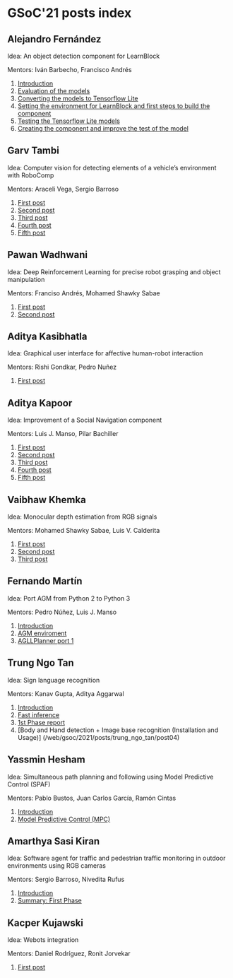 # GSoC'21 posts index


## Alejandro Fernández

Idea: An object detection component for LearnBlock  

Mentors: Iván Barbecho, Francisco Andrés

1. [Introduction](/web/gsoc/2021/posts/alejandro_fernandez/post01)
2. [Evaluation of the models](/web/gsoc/2021/posts/alejandro_fernandez/post02)
3. [Converting the models to Tensorflow Lite](/web/gsoc/2021/posts/alejandro_fernandez/post03)
4. [Setting the environment for LearnBlock and first steps to build the component](/web/gsoc/2021/posts/alejandro_fernandez/post04)
5. [Testing the Tensorflow Lite models](/web/gsoc/2021/posts/alejandro_fernandez/post05)
6. [Creating the component and improve the test of the model](/web/gsoc/2021/posts/alejandro_fernandez/post06)

## Garv Tambi

Idea: Computer vision for detecting elements of a vehicle’s environment with RoboComp  

Mentors: Araceli Vega, Sergio Barroso

1. [First post](/web/gsoc/2021/posts/garv_tambi/Introduction)
2. [Second post](/web/gsoc/2021/posts/garv_tambi/post02)
3. [Third post](/web/gsoc/2021/posts/garv_tambi/post03)
4. [Fourth post](/web/gsoc/2021/posts/garv_tambi/post04)
5. [Fifth post](/web/gsoc/2021/posts/garv_tambi/post05)


## Pawan Wadhwani

Idea: Deep Reinforcement Learning for precise robot grasping and object manipulation  

Mentors: Franciso Andrés, Mohamed Shawky Sabae

1. [First post](/web/gsoc/2021/posts/pawan_wadhwani/post01)
2. [Second post](/web/gsoc/2021/posts/pawan_wadhwani/post02)
## Aditya Kasibhatla

Idea: Graphical user interface for affective human-robot interaction  

Mentors: Rishi Gondkar, Pedro Nuñez

1. [First post](/web/gsoc/2021/posts/aditya_kasibhatla/post01)

## Aditya Kapoor

Idea: Improvement of a Social Navigation component  

Mentors: Luis J. Manso, Pilar Bachiller

1. [First post](/web/gsoc/2021/posts/aditya_kapoor/post01)
2. [Second post](/web/gsoc/2021/posts/aditya_kapoor/post02-crowdnav)
3. [Third post](/web/gsoc/2021/posts/aditya_kapoor/post03-baselines)
4. [Fourth post](/web/gsoc/2021/posts/aditya_kapoor/post04-DuelingDQN)
5. [Fifth post](/web/gsoc/2021/posts/aditya_kapoor/post05-DuelinDQN-SNGNN)

## Vaibhaw Khemka

Idea: Monocular depth estimation from RGB signals  

Mentors: Mohamed Shawky Sabae, Luis V. Calderita

1. [First post](/web/gsoc/2021/posts/vaibhaw_khemka/post01)
2. [Second post](/web/gsoc/2021/posts/vaibhaw_khemka/post02)
3. [Third post](/web/gsoc/2021/posts/vaibhaw_khemka/post03)

## Fernando Martín

Idea: Port AGM from Python 2 to Python 3  

Mentors: Pedro Núñez, Luis J. Manso

1. [Introduction](/web/gsoc/2021/posts/fernando_martin/Introduction)
2. [AGM enviroment](/web/gsoc/2021/posts/fernando_martin/AGM_enviroment)
3. [AGLLPlanner port 1](/web/gsoc/2021/posts/fernando_martin/AGGLPlanner_porting(1))

## Trung Ngo Tan

Idea: Sign language recognition  

Mentors: Kanav Gupta, Aditya Aggarwal

1. [Introduction](/web/gsoc/2021/posts/trung_ngo_tan/post01)
2. [Fast inference](/web/gsoc/2021/posts/trung_ngo_tan/post02)
3. [1st Phase report](/web/gsoc/2021/posts/trung_ngo_tan/post03)
4. [Body and Hand detection + Image base recognition (Installation and Usage)] (/web/gsoc/2021/posts/trung_ngo_tan/post04)
## Yassmin Hesham

Idea: Simultaneous path planning and following using Model Predictive Control (SPAF)  

Mentors: Pablo Bustos, Juan Carlos García, Ramón Cintas

1. [Introduction](/web/gsoc/2021/posts/yassmin_hesham/post01)
2. [Model Predictive Control (MPC)](/web/gsoc/2021/posts/yassmin_hesham/post02)

## Amarthya Sasi Kiran

Idea: Software agent for traffic and pedestrian traffic monitoring in outdoor environments using RGB cameras  

Mentors: Sergio Barroso, Nivedita Rufus

1. [Introduction](/web/gsoc/2021/posts/amarthya_sasi_kiran/post01)
2. [Summary: First Phase](/web/gsoc/2021/posts/amarthya_sasi_kiran/post02:Summary_First_Phase)

## Kacper Kujawski

Idea: Webots integration  

Mentors: Daniel Rodríguez, Ronit Jorvekar

1. [First post](/web/gsoc/2021/posts/kacper_kujawski/post01)





